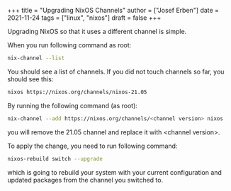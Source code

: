 +++
title = "Upgrading NixOS Channels"
author = ["Josef Erben"]
date = 2021-11-24
tags = ["linux", "nixos"]
draft = false
+++

Upgrading NixOS so that it uses a different channel is simple.

When you run following command as root:

```bash
nix-channel --list
```

You should see a list of channels. If you did not touch channels so far, you should see this:

```bash
nixos https://nixos.org/channels/nixos-21.05
```

By running the following command (as root):

```bash
nix-channel --add https://nixos.org/channels/<channel version> nixos
```

you will remove the 21.05 channel and replace it with &lt;channel version&gt;.

To apply the change, you need to run following command:

```bash
nixos-rebuild switch --upgrade
```

which is going to rebuild your system with your current configuration and updated packages from the channel you switched to.
